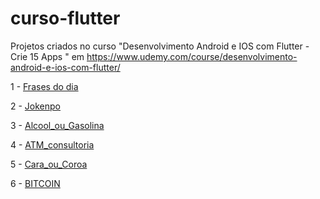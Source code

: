 # curso-flutter

Projetos criados no curso "Desenvolvimento Android e IOS com Flutter - Crie 15 Apps " em
https://www.udemy.com/course/desenvolvimento-android-e-ios-com-flutter/

1 - [Frases do dia](https://github.com/Rafael-Yokoyama/curso-flutter/tree/master/frases%20do%20dia)

2 - [Jokenpo](https://github.com/Rafael-Yokoyama/curso-flutter/tree/master/jokenpo)

3 - [Alcool_ou_Gasolina](https://github.com/Rafael-Yokoyama/curso-flutter/tree/master/alcool_ou_gasolina)

4 - [ATM_consultoria](https://github.com/Rafael-Yokoyama/curso-flutter/tree/master/ATM_consultoria)

5 - [Cara_ou_Coroa](https://github.com/Rafael-Yokoyama/curso-flutter/tree/master/Cara_ou_Coroa)

6 - [BITCOIN](https://github.com/Rafael-Yokoyama/curso-flutter/tree/master/BITCOIN)

